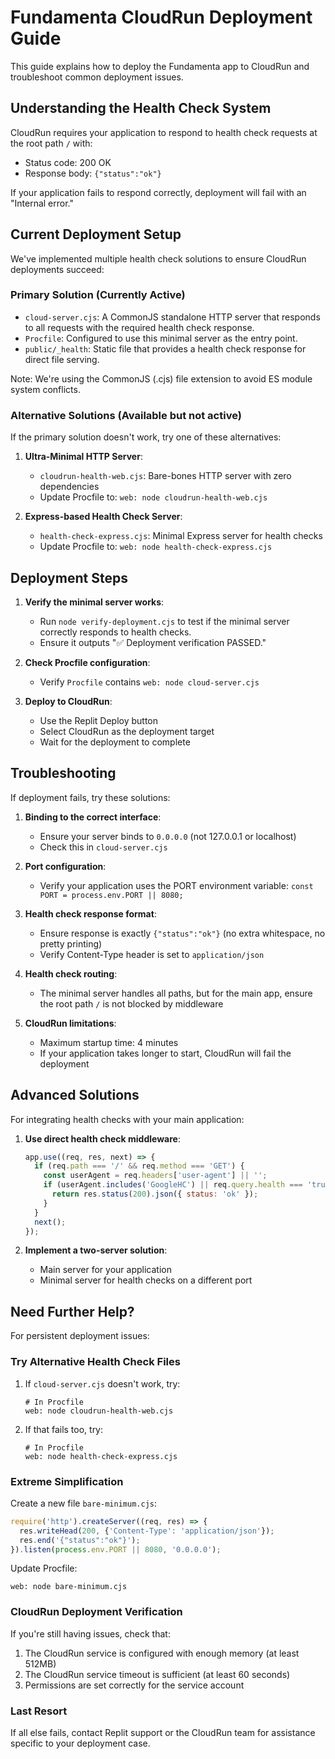# Fundamenta CloudRun Deployment Guide

This guide explains how to deploy the Fundamenta app to CloudRun and troubleshoot common deployment issues.

## Understanding the Health Check System

CloudRun requires your application to respond to health check requests at the root path `/` with:
- Status code: 200 OK
- Response body: `{"status":"ok"}`

If your application fails to respond correctly, deployment will fail with an "Internal error."

## Current Deployment Setup

We've implemented multiple health check solutions to ensure CloudRun deployments succeed:

### Primary Solution (Currently Active)
- `cloud-server.cjs`: A CommonJS standalone HTTP server that responds to all requests with the required health check response.
- `Procfile`: Configured to use this minimal server as the entry point.
- `public/_health`: Static file that provides a health check response for direct file serving.

Note: We're using the CommonJS (.cjs) file extension to avoid ES module system conflicts.

### Alternative Solutions (Available but not active)
If the primary solution doesn't work, try one of these alternatives:

1. **Ultra-Minimal HTTP Server**:
   - `cloudrun-health-web.cjs`: Bare-bones HTTP server with zero dependencies
   - Update Procfile to: `web: node cloudrun-health-web.cjs`

2. **Express-based Health Check Server**:
   - `health-check-express.cjs`: Minimal Express server for health checks
   - Update Procfile to: `web: node health-check-express.cjs`

## Deployment Steps

1. **Verify the minimal server works**:
   - Run `node verify-deployment.cjs` to test if the minimal server correctly responds to health checks.
   - Ensure it outputs "✅ Deployment verification PASSED."

2. **Check Procfile configuration**:
   - Verify `Procfile` contains `web: node cloud-server.cjs`

3. **Deploy to CloudRun**:
   - Use the Replit Deploy button
   - Select CloudRun as the deployment target
   - Wait for the deployment to complete

## Troubleshooting

If deployment fails, try these solutions:

1. **Binding to the correct interface**:
   - Ensure your server binds to `0.0.0.0` (not 127.0.0.1 or localhost)
   - Check this in `cloud-server.cjs`

2. **Port configuration**:
   - Verify your application uses the PORT environment variable: `const PORT = process.env.PORT || 8080;`

3. **Health check response format**:
   - Ensure response is exactly `{"status":"ok"}` (no extra whitespace, no pretty printing)
   - Verify Content-Type header is set to `application/json`

4. **Health check routing**:
   - The minimal server handles all paths, but for the main app, ensure the root path `/` is not blocked by middleware

5. **CloudRun limitations**:
   - Maximum startup time: 4 minutes
   - If your application takes longer to start, CloudRun will fail the deployment

## Advanced Solutions

For integrating health checks with your main application:

1. **Use direct health check middleware**:
   ```javascript
   app.use((req, res, next) => {
     if (req.path === '/' && req.method === 'GET') {
       const userAgent = req.headers['user-agent'] || '';
       if (userAgent.includes('GoogleHC') || req.query.health === 'true') {
         return res.status(200).json({ status: 'ok' });
       }
     }
     next();
   });
   ```

2. **Implement a two-server solution**:
   - Main server for your application
   - Minimal server for health checks on a different port

## Need Further Help?

For persistent deployment issues:

### Try Alternative Health Check Files
1. If `cloud-server.cjs` doesn't work, try:
   ```
   # In Procfile
   web: node cloudrun-health-web.cjs
   ```

2. If that fails too, try:
   ```
   # In Procfile
   web: node health-check-express.cjs
   ```

### Extreme Simplification
Create a new file `bare-minimum.cjs`:
```javascript
require('http').createServer((req, res) => {
  res.writeHead(200, {'Content-Type': 'application/json'});
  res.end('{"status":"ok"}');
}).listen(process.env.PORT || 8080, '0.0.0.0');
```

Update Procfile:
```
web: node bare-minimum.cjs
```

### CloudRun Deployment Verification
If you're still having issues, check that:
1. The CloudRun service is configured with enough memory (at least 512MB)
2. The CloudRun service timeout is sufficient (at least 60 seconds)
3. Permissions are set correctly for the service account

### Last Resort
If all else fails, contact Replit support or the CloudRun team for assistance specific to your deployment case.